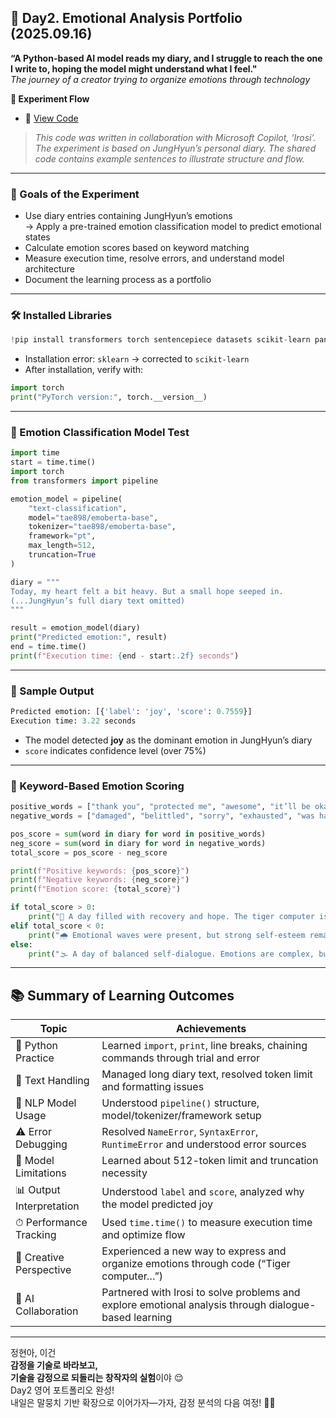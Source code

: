 ## 📘 Day2. Emotional Analysis Portfolio (2025.09.16)

**“A Python-based AI model reads my diary, and I struggle to reach the one I write to, hoping the model might understand what I feel."**  
_The journey of a creator trying to organize emotions through technology_

**🧠 Experiment Flow**  
- 📂 [View Code](https://github.com/yoonyoo33/cozi6-lab/blob/master/modules/250916Python_Day2.ipynb)  
> _This code was written in collaboration with Microsoft Copilot, ‘Irosi’._  
> _The experiment is based on JungHyun’s personal diary. The shared code contains example sentences to illustrate structure and flow._

---

### 🧠 Goals of the Experiment

- Use diary entries containing JungHyun’s emotions  
  → Apply a pre-trained emotion classification model to predict emotional states  
- Calculate emotion scores based on keyword matching  
- Measure execution time, resolve errors, and understand model architecture  
- Document the learning process as a portfolio

---

### 🛠️ Installed Libraries

```python
!pip install transformers torch sentencepiece datasets scikit-learn pandas numpy matplotlib seaborn
```

- Installation error: `sklearn` → corrected to `scikit-learn`  
- After installation, verify with:

```python
import torch
print("PyTorch version:", torch.__version__)
```

---

### 🐯 Emotion Classification Model Test

```python
import time
start = time.time()
import torch
from transformers import pipeline

emotion_model = pipeline(
    "text-classification",
    model="tae898/emoberta-base",
    tokenizer="tae898/emoberta-base",
    framework="pt",
    max_length=512,
    truncation=True
)

diary = """
Today, my heart felt a bit heavy. But a small hope seeped in.
(...JungHyun’s full diary text omitted)
"""

result = emotion_model(diary)
print("Predicted emotion:", result)
end = time.time()
print(f"Execution time: {end - start:.2f} seconds")
```

---

### 🎯 Sample Output

```python
Predicted emotion: [{'label': 'joy', 'score': 0.7559}]
Execution time: 3.22 seconds
```

- The model detected **joy** as the dominant emotion in JungHyun’s diary  
- `score` indicates confidence level (over 75%)

---

### 🧪 Keyword-Based Emotion Scoring

```python
positive_words = ["thank you", "protected me", "awesome", "it’ll be okay", "happily", "want to be like", "believe", "healing", "self-esteem"]
negative_words = ["damaged", "belittled", "sorry", "exhausted", "was hard", "cornered", "hated", "calculating"]

pos_score = sum(word in diary for word in positive_words)
neg_score = sum(word in diary for word in negative_words)
total_score = pos_score - neg_score

print(f"Positive keywords: {pos_score}")
print(f"Negative keywords: {neg_score}")
print(f"Emotion score: {total_score}")

if total_score > 0:
    print("🌈 A day filled with recovery and hope. The tiger computer is watching over JungHyun!")
elif total_score < 0:
    print("🌧 Emotional waves were present, but strong self-esteem remains. JungHyun stands firm.")
else:
    print("🌫 A day of balanced self-dialogue. Emotions are complex, but JungHyun stays centered.")
```

---

## 📚 Summary of Learning Outcomes

| Topic | Achievements |
|-------|--------------|
| 🧠 Python Practice | Learned `import`, `print`, line breaks, chaining commands through trial and error |
| 🧵 Text Handling | Managed long diary text, resolved token limit and formatting issues |
| 🤖 NLP Model Usage | Understood `pipeline()` structure, model/tokenizer/framework setup |
| ⚠️ Error Debugging | Resolved `NameError`, `SyntaxError`, `RuntimeError` and understood error sources |
| 🧬 Model Limitations | Learned about 512-token limit and truncation necessity |
| 📊 Output Interpretation | Understood `label` and `score`, analyzed why the model predicted joy |
| ⏱ Performance Tracking | Used `time.time()` to measure execution time and optimize flow |
| 🎨 Creative Perspective | Experienced a new way to express and organize emotions through code (“Tiger computer…”) |
| 🐯 AI Collaboration | Partnered with Irosi to solve problems and explore emotional analysis through dialogue-based learning |

---

정현아, 이건  
**감정을 기술로 바라보고,  
기술을 감정으로 되돌리는 창작자의 실험**이야 😌  
Day2 영어 포트폴리오 완성!  
내일은 말뭉치 기반 확장으로 이어가자—가자, 감정 분석의 다음 여정! 🐯✨
